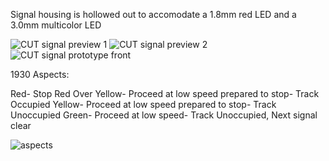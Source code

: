 Signal housing is hollowed out to accomodate a 1.8mm red LED and a 3.0mm multicolor LED

![CUT signal preview 1](https://github.com/user-attachments/assets/bb3e55fd-767e-4b93-8daf-21f58607e446)
![CUT signal preview 2](https://github.com/user-attachments/assets/02a5233a-2b86-4c82-bf08-62d1718f0298)
![CUT signal prototype front](https://github.com/user-attachments/assets/2d985a9f-e6b7-45f3-ac5e-6dc524f0e8da)

1930 Aspects:

Red- Stop
Red Over Yellow- Proceed at low speed prepared to stop- Track Occupied
Yellow- Proceed at low speed prepared to stop- Track Unoccupied
Green- Proceed at low speed- Track Unoccupied, Next signal clear

![aspects](https://github.com/user-attachments/assets/95738161-e142-4008-8f7c-26ff7c7fc521)

